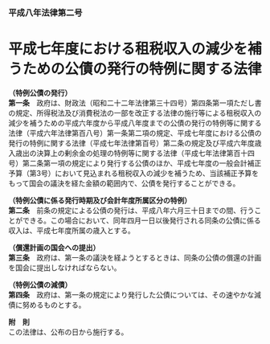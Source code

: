 ### 平成八年法律第二号  
# 平成七年度における租税収入の減少を補うための公債の発行の特例に関する法律  
  
**（特例公債の発行）**  
**第一条**　政府は、財政法（昭和二十二年法律第三十四号）第四条第一項ただし書の規定、所得税法及び消費税法の一部を改正する法律の施行等による租税収入の減少を補うための平成六年度から平成八年度までの公債の発行の特例等に関する法律（平成六年法律第百八号）第一条第二項の規定、平成七年度における公債の発行の特例に関する法律（平成七年法律第百号）第二条の規定及び平成六年度歳入歳出の決算上の剰余金の処理の特例等に関する法律（平成七年法律第百十四号）第二条第一項の規定により発行する公債のほか、平成七年度の一般会計補正予算（第3号）において見込まれる租税収入の減少を補うため、当該補正予算をもって国会の議決を経た金額の範囲内で、公債を発行することができる。  
  
**（特例公債に係る発行時期及び会計年度所属区分の特例）**  
**第二条**　前条の規定による公債の発行は、平成八年六月三十日までの間、行うことができる。この場合において、同年四月一日以後発行される同条の公債に係る収入は、平成七年度所属の歳入とする。  
  
**（償還計画の国会への提出）**  
**第三条**　政府は、第一条の議決を経ようとするときは、同条の公債の償還の計画を国会に提出しなければならない。  
  
**（特例公債の減債）**  
**第四条**　政府は、第一条の規定により発行した公債については、その速やかな減債に努めるものとする。  
  
**附　則**  
この法律は、公布の日から施行する。  
  
